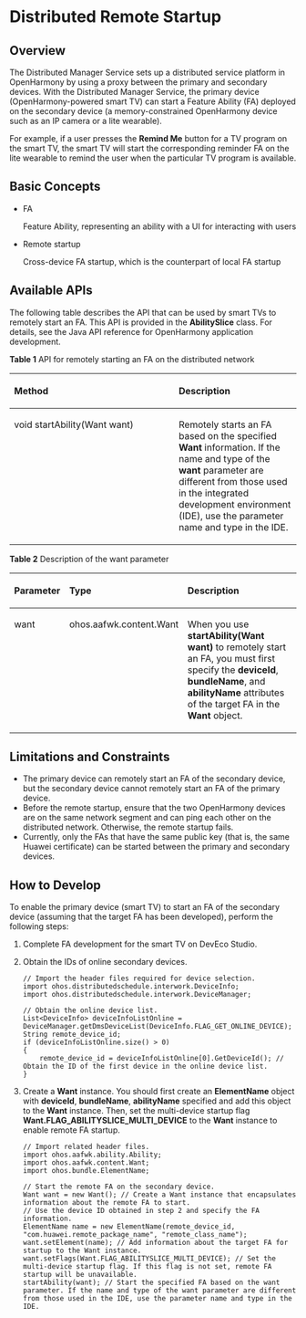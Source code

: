 # Distributed Remote Startup<a name="EN-US_TOPIC_0000001051071561"></a>

## Overview<a name="section186634310418"></a>

The Distributed Manager Service sets up a distributed service platform in OpenHarmony by using a proxy between the primary and secondary devices. With the Distributed Manager Service, the primary device \(OpenHarmony-powered smart TV\) can start a Feature Ability \(FA\) deployed on the secondary device \(a memory-constrained OpenHarmony device such as an IP camera or a lite wearable\).

For example, if a user presses the  **Remind Me**  button for a TV program on the smart TV, the smart TV will start the corresponding reminder FA on the lite wearable to remind the user when the particular TV program is available.

## Basic Concepts<a name="section982651246"></a>

-   FA

    Feature Ability, representing an ability with a UI for interacting with users


-   Remote startup

    Cross-device FA startup, which is the counterpart of local FA startup


## Available APIs<a name="section125479541744"></a>

The following table describes the API that can be used by smart TVs to remotely start an FA. This API is provided in the  **AbilitySlice**  class. For details, see the Java API reference for OpenHarmony application development.

**Table  1**  API for remotely starting an FA on the distributed network

<a name="table1731550155318"></a>
<table><thead align="left"><tr id="row4419501537"><th class="cellrowborder" valign="top" width="57.38999999999999%" id="mcps1.2.3.1.1"><p id="p54150165315"><a name="p54150165315"></a><a name="p54150165315"></a>Method</p>
</th>
<th class="cellrowborder" valign="top" width="42.61%" id="mcps1.2.3.1.2"><p id="p941150145313"><a name="p941150145313"></a><a name="p941150145313"></a>Description</p>
</th>
</tr>
</thead>
<tbody><tr id="row34145016535"><td class="cellrowborder" valign="top" width="57.38999999999999%" headers="mcps1.2.3.1.1 "><p id="p1682733119213"><a name="p1682733119213"></a><a name="p1682733119213"></a>void startAbility(Want want)</p>
</td>
<td class="cellrowborder" valign="top" width="42.61%" headers="mcps1.2.3.1.2 "><p id="p13562171015712"><a name="p13562171015712"></a><a name="p13562171015712"></a>Remotely starts an FA based on the specified <strong id="b8984536181113"><a name="b8984536181113"></a><a name="b8984536181113"></a>Want</strong> information. If the name and type of the <strong id="b599520304618"><a name="b599520304618"></a><a name="b599520304618"></a>want</strong> parameter are different from those used in the integrated development environment (IDE), use the parameter name and type in the IDE.</p>
</td>
</tr>
</tbody>
</table>

**Table  2**  Description of the want parameter

<a name="table02120432364"></a>
<table><thead align="left"><tr id="row172294315361"><th class="cellrowborder" valign="top" width="14.000000000000002%" id="mcps1.2.4.1.1"><p id="p722144318360"><a name="p722144318360"></a><a name="p722144318360"></a>Parameter</p>
</th>
<th class="cellrowborder" valign="top" width="17%" id="mcps1.2.4.1.2"><p id="p10227434363"><a name="p10227434363"></a><a name="p10227434363"></a>Type</p>
</th>
<th class="cellrowborder" valign="top" width="69%" id="mcps1.2.4.1.3"><p id="p22284383616"><a name="p22284383616"></a><a name="p22284383616"></a>Description</p>
</th>
</tr>
</thead>
<tbody><tr id="row3228436365"><td class="cellrowborder" valign="top" width="14.000000000000002%" headers="mcps1.2.4.1.1 "><p id="p1391227193713"><a name="p1391227193713"></a><a name="p1391227193713"></a>want</p>
</td>
<td class="cellrowborder" valign="top" width="17%" headers="mcps1.2.4.1.2 "><p id="p20993611193719"><a name="p20993611193719"></a><a name="p20993611193719"></a>ohos.aafwk.content.Want</p>
</td>
<td class="cellrowborder" valign="top" width="69%" headers="mcps1.2.4.1.3 "><p id="p10555172211377"><a name="p10555172211377"></a><a name="p10555172211377"></a>When you use <strong id="b1013275220199"><a name="b1013275220199"></a><a name="b1013275220199"></a>startAbility(Want want)</strong> to remotely start an FA, you must first specify the <strong id="b1125035416223"><a name="b1125035416223"></a><a name="b1125035416223"></a>deviceId</strong>, <strong id="b16473135811222"><a name="b16473135811222"></a><a name="b16473135811222"></a>bundleName</strong>, and <strong id="b157931324230"><a name="b157931324230"></a><a name="b157931324230"></a>abilityName</strong> attributes of the target FA in the <strong id="b34832152239"><a name="b34832152239"></a><a name="b34832152239"></a>Want</strong> object.</p>
</td>
</tr>
</tbody>
</table>

## Limitations and Constraints<a name="section1165911177314"></a>

-   The primary device can remotely start an FA of the secondary device, but the secondary device cannot remotely start an FA of the primary device.
-   Before the remote startup, ensure that the two OpenHarmony devices are on the same network segment and can ping each other on the distributed network. Otherwise, the remote startup fails.
-   Currently, only the FAs that have the same public key \(that is, the same Huawei certificate\) can be started between the primary and secondary devices.

## How to Develop<a name="section34171333656"></a>

To enable the primary device \(smart TV\) to start an FA of the secondary device \(assuming that the target FA has been developed\), perform the following steps:

1.  Complete FA development for the smart TV on DevEco Studio.
2.  Obtain the IDs of online secondary devices.

    ```
    // Import the header files required for device selection.
    import ohos.distributedschedule.interwork.DeviceInfo;
    import ohos.distributedschedule.interwork.DeviceManager;
    
    // Obtain the online device list.
    List<DeviceInfo> deviceInfoListOnline = DeviceManager.getDmsDeviceList(DeviceInfo.FLAG_GET_ONLINE_DEVICE);
    String remote_device_id;
    if (deviceInfoListOnline.size() > 0)
    {
        remote_device_id = deviceInfoListOnline[0].GetDeviceId(); // Obtain the ID of the first device in the online device list.
    }
    ```

3.  Create a  **Want**  instance. You should first create an  **ElementName**  object with  **deviceId**,  **bundleName**,  **abilityName**  specified and add this object to the  **Want**  instance. Then, set the multi-device startup flag  **Want.FLAG\_ABILITYSLICE\_MULTI\_DEVICE**  to the  **Want**  instance to enable remote FA startup.

    ```
    // Import related header files.
    import ohos.aafwk.ability.Ability;
    import ohos.aafwk.content.Want;
    import ohos.bundle.ElementName;
    
    // Start the remote FA on the secondary device.
    Want want = new Want(); // Create a Want instance that encapsulates information about the remote FA to start.
    // Use the device ID obtained in step 2 and specify the FA information.
    ElementName name = new ElementName(remote_device_id, "com.huawei.remote_package_name", "remote_class_name"); 
    want.setElement(name); // Add information about the target FA for startup to the Want instance.
    want.setFlags(Want.FLAG_ABILITYSLICE_MULTI_DEVICE); // Set the multi-device startup flag. If this flag is not set, remote FA startup will be unavailable.
    startAbility(want); // Start the specified FA based on the want parameter. If the name and type of the want parameter are different from those used in the IDE, use the parameter name and type in the IDE.
    ```


